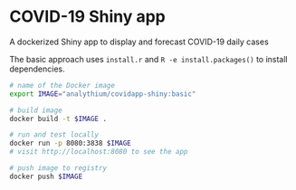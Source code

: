 # COVID-19 Shiny app

A dockerized Shiny app to display and forecast COVID-19 daily cases

The basic approach uses `install.r` and `R -e install.packages()` to install dependencies.

```bash
# name of the Docker image
export IMAGE="analythium/covidapp-shiny:basic"

# build image
docker build -t $IMAGE .

# run and test locally
docker run -p 8080:3838 $IMAGE
# visit http://localhost:8080 to see the app

# push image to registry
docker push $IMAGE
```


